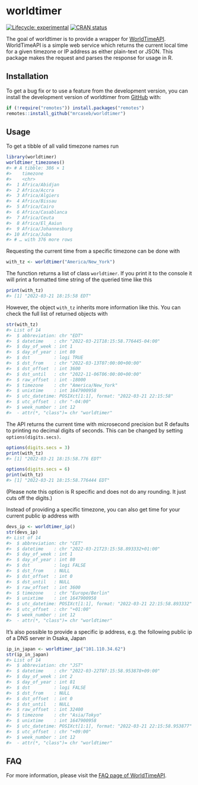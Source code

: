 
<!-- README.md is generated from README.Rmd. Please edit that file -->

# worldtimer

<!-- badges: start -->

[![Lifecycle:
experimental](https://img.shields.io/badge/lifecycle-experimental-orange.svg)](https://lifecycle.r-lib.org/articles/stages.html#experimental)
[![CRAN
status](https://www.r-pkg.org/badges/version/worldtimer)](https://CRAN.R-project.org/package=worldtimer)
<!-- badges: end -->

The goal of worldtimer is to provide a wrapper for
[WorldTimeAPI](http://worldtimeapi.org). WorldTimeAPI is a simple web
service which returns the current local time for a given timezone or IP
address as either plain-text or JSON. This package makes the request and
parses the response for usage in R.

## Installation

To get a bug fix or to use a feature from the development version, you
can install the development version of worldtimer from
[GitHub](https://github.com/mrcaseb/worldtimer) with:

``` r
if (!require("remotes")) install.packages("remotes")
remotes::install_github("mrcaseb/worldtimer")
```

## Usage

To get a tibble of all valid timezone names run

``` r
library(worldtimer)
worldtimer_timezones()
#> # A tibble: 386 × 1
#>    timezone           
#>    <chr>              
#>  1 Africa/Abidjan     
#>  2 Africa/Accra       
#>  3 Africa/Algiers     
#>  4 Africa/Bissau      
#>  5 Africa/Cairo       
#>  6 Africa/Casablanca  
#>  7 Africa/Ceuta       
#>  8 Africa/El_Aaiun    
#>  9 Africa/Johannesburg
#> 10 Africa/Juba        
#> # … with 376 more rows
```

Requesting the current time from a specific timezone can be done with

``` r
with_tz <- worldtimer("America/New_York")
```

The function returns a list of class `worldtimer`. If you print it to
the console it will print a formatted time string of the queried time
like this

``` r
print(with_tz)
#> [1] "2022-03-21 18:15:58 EDT"
```

However, the object `with_tz` inherits more information like this. You
can check the full list of returned objects with

``` r
str(with_tz)
#> List of 14
#>  $ abbreviation: chr "EDT"
#>  $ datetime    : chr "2022-03-21T18:15:58.776445-04:00"
#>  $ day_of_week : int 1
#>  $ day_of_year : int 80
#>  $ dst         : logi TRUE
#>  $ dst_from    : chr "2022-03-13T07:00:00+00:00"
#>  $ dst_offset  : int 3600
#>  $ dst_until   : chr "2022-11-06T06:00:00+00:00"
#>  $ raw_offset  : int -18000
#>  $ timezone    : chr "America/New_York"
#>  $ unixtime    : int 1647900958
#>  $ utc_datetime: POSIXct[1:1], format: "2022-03-21 22:15:58"
#>  $ utc_offset  : chr "-04:00"
#>  $ week_number : int 12
#>  - attr(*, "class")= chr "worldtimer"
```

The API returns the current time with microsecond precision but R
defaults to printing no decimal digits of seconds. This can be changed
by setting `options(digits.secs)`.

``` r
options(digits.secs = 3)
print(with_tz)
#> [1] "2022-03-21 18:15:58.776 EDT"

options(digits.secs = 6)
print(with_tz)
#> [1] "2022-03-21 18:15:58.776444 EDT"
```

(Please note this option is R specific and does not do any rounding. It
just cuts off the digits.)

Instead of providing a specific timezone, you can also get time for your
current public ip address with

``` r
devs_ip <- worldtimer_ip()
str(devs_ip)
#> List of 14
#>  $ abbreviation: chr "CET"
#>  $ datetime    : chr "2022-03-21T23:15:58.893332+01:00"
#>  $ day_of_week : int 1
#>  $ day_of_year : int 80
#>  $ dst         : logi FALSE
#>  $ dst_from    : NULL
#>  $ dst_offset  : int 0
#>  $ dst_until   : NULL
#>  $ raw_offset  : int 3600
#>  $ timezone    : chr "Europe/Berlin"
#>  $ unixtime    : int 1647900958
#>  $ utc_datetime: POSIXct[1:1], format: "2022-03-21 22:15:58.893332"
#>  $ utc_offset  : chr "+01:00"
#>  $ week_number : int 12
#>  - attr(*, "class")= chr "worldtimer"
```

It’s also possible to provide a specific ip address, e.g. the following
public ip of a DNS server in Osaka, Japan

``` r
ip_in_japan <- worldtimer_ip("101.110.34.62")
str(ip_in_japan)
#> List of 14
#>  $ abbreviation: chr "JST"
#>  $ datetime    : chr "2022-03-22T07:15:58.953878+09:00"
#>  $ day_of_week : int 2
#>  $ day_of_year : int 81
#>  $ dst         : logi FALSE
#>  $ dst_from    : NULL
#>  $ dst_offset  : int 0
#>  $ dst_until   : NULL
#>  $ raw_offset  : int 32400
#>  $ timezone    : chr "Asia/Tokyo"
#>  $ unixtime    : int 1647900958
#>  $ utc_datetime: POSIXct[1:1], format: "2022-03-21 22:15:58.953877"
#>  $ utc_offset  : chr "+09:00"
#>  $ week_number : int 12
#>  - attr(*, "class")= chr "worldtimer"
```

## FAQ

For more information, please visit the [FAQ page of
WorldTimeAPI](http://worldtimeapi.org/pages/faqs).
